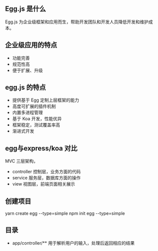 ## Egg.js 是什么
Egg.js 为企业级框架和应用而生，帮助开发团队和开发人员降低开发和维护成本。

## 企业级应用的特点
- 功能完善
- 规范性高
- 便于扩展、升级

## egg.js 的特点
- 提供基于 Egg 定制上层框架的能力
- 高度可扩展的插件机制
- 内置多进程管理
- 基于 Koa 开发，性能优异
- 框架稳定，测试覆盖率高
- 渐进式开发

## egg与express/koa 对比
MVC 三层架构，
- controller 控制层，业务方面的代码
- service 服务层，数据库方面的操作
- view 视图层，前端页面相关展示

## 创建项目
yarn create egg --type=simple
npm init egg --type=simple

## 目录
- app/controller/** 用于解析用户的输入，处理后返回相应的结果
